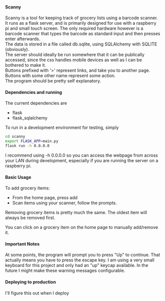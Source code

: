 #### Scanny
Scanny is a tool for keeping track of grocery lists using a barcode scanner. It runs as a flask server, and is primarily designed for use with a raspberry pi and small touch screen. The only required hardware however is a barcode scanner that types the barcode as standard input and then presses enter afterwards.   
The data is stored in a file called db.sqlite, using SQLAlchemy with SQLITE (obviously).  
The server should ideally be run somewhere that it can be publically accessed, since the css handles mobile devices as well as I can be bothered to make it.  
Buttons prefixed with '>' represent links, and take you to another page. Buttons with some other name represent some action.  
The program should be pretty self explanatory.

#### Dependencies and running
The current dependencies are  
* flask
* flask_sqlalchemy

To run in a development environment for testing, simply
```bash
cd scanny
export FLASK_APP=main.py
flask run -h 0.0.0.0
```
I recommend using -h 0.0.0.0 so you can access the webpage from across your LAN during development, especially if you are running the server on a raspberry pi.

#### Basic Usage
To add grocery items:  
- From the home page, press add
- Scan items using your scanner, follow the prompts.

Removing grocery items is pretty much the same. The oldest item will always be removed first.

You can click on a grocery item on the home page to manually add/remove it.


#### Important Notes
At some points, the program will prompt you to press "Up" to continue. That actually means you have to press the escape key. I am using a very small keyboard for this project and only had an "up" keycap available. In the future I might make these warning messages configurable.

#### Deploying to production
I'll figure this out when I deploy
